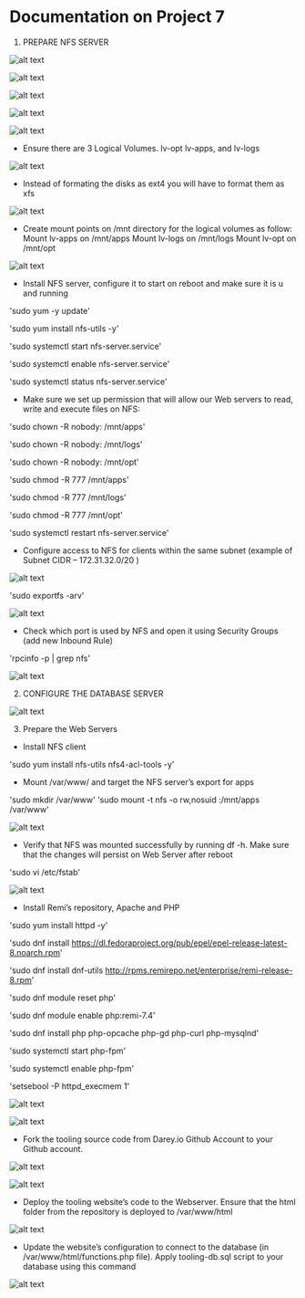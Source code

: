 # Documentation on Project 7

1.  PREPARE NFS SERVER

![alt text](./images/1%20lsblk%20fst.png)

![alt text](./images/2%20lsblk%20scnd.png)

![alt text](./images/3%20install%20lvm.png)

![alt text](./images/4%20pvcreate.png)

![alt text](./images/5%20vgcreate.png)

- Ensure there are 3 Logical Volumes. lv-opt lv-apps, and lv-logs


![alt text](./images/6%20attached%20partition.png)

- Instead of formating the disks as ext4 you will have to format them as xfs

![alt text](./images/7%20format%20xfs.png)

- Create mount points on /mnt directory for the logical volumes as follow:
Mount lv-apps on /mnt/apps 
Mount lv-logs on  /mnt/logs 
Mount lv-opt on  /mnt/opt 

![alt text](./images/8%20mount%20lv.png)

- Install NFS server, configure it to start on reboot and make sure it is u and running

'sudo yum -y update'

'sudo yum install nfs-utils -y'

'sudo systemctl start nfs-server.service'

'sudo systemctl enable nfs-server.service'

'sudo systemctl status nfs-server.service'

- Make sure we set up permission that will allow our Web servers to read, write and execute files on NFS:

'sudo chown -R nobody: /mnt/apps'

'sudo chown -R nobody: /mnt/logs'

'sudo chown -R nobody: /mnt/opt'


'sudo chmod -R 777 /mnt/apps'

'sudo chmod -R 777 /mnt/logs'

'sudo chmod -R 777 /mnt/opt'

'sudo systemctl restart nfs-server.service'

- Configure access to NFS for clients within the same subnet (example of Subnet CIDR – 172.31.32.0/20 )

![alt text](./images/9%20edit%20vi.png)

'sudo exportfs -arv'

![alt text](./images/10%20export%20.png)

- Check which port is used by NFS and open it using Security Groups (add new Inbound Rule)

'rpcinfo -p | grep nfs'

![alt text](./images/grep.png)

2. CONFIGURE THE DATABASE SERVER

![alt text](./images/11%20DB%20mysql%20create.png)

3. Prepare the Web Servers

- Install NFS client

'sudo yum install nfs-utils nfs4-acl-tools -y'

- Mount /var/www/ and target the NFS server’s export for apps

'sudo mkdir /var/www'
'sudo mount -t nfs -o rw,nosuid <NFS-Server-Private-IP-Address>:/mnt/apps /var/www'

![alt text](./images/12%20mount%20app%20on%20www.png)

- Verify that NFS was mounted successfully by running df -h. Make sure that the changes will persist on Web Server after reboot

'sudo vi /etc/fstab'

![alt text](./images/13%20vi%20fstab.png)

- Install Remi’s repository, Apache and PHP

'sudo yum install httpd -y'

'sudo dnf install https://dl.fedoraproject.org/pub/epel/epel-release-latest-8.noarch.rpm'

'sudo dnf install dnf-utils http://rpms.remirepo.net/enterprise/remi-release-8.rpm'

'sudo dnf module reset php'

'sudo dnf module enable php:remi-7.4'

'sudo dnf install php php-opcache php-gd php-curl php-mysqlnd'

'sudo systemctl start php-fpm'

'sudo systemctl enable php-fpm'

'setsebool -P httpd_execmem 1'

![alt text](./images/14%20mnt%20logs%20on%20httpd.png)

![alt text](./images/15%20vi%20fstab%20httpd.png)

- Fork the tooling source code from Darey.io Github Account to your Github account.

![alt text](./images/16%20Darey%20github.png)

![alt text](./images/17%20git%20clone%20tooling.png)

- Deploy the tooling website’s code to the Webserver. Ensure that the html folder from the repository is deployed to /var/www/html

![alt text](./images/18%20copy%20github%20html.png)

- Update the website’s configuration to connect to the database (in /var/www/html/functions.php file). Apply tooling-db.sql script to your database using this command 

![alt text](./images/19%20fucntion%20php.png)
